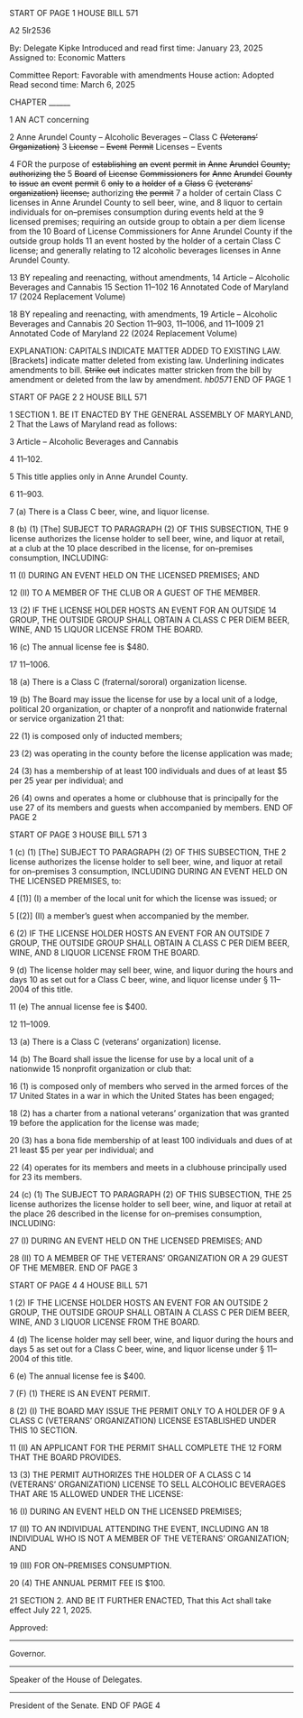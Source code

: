 START OF PAGE 1
HOUSE BILL 571

A2 5lr2536

By: Delegate Kipke
Introduced and read first time: January 23, 2025
Assigned to: Economic Matters

Committee Report: Favorable with amendments
House action: Adopted
Read second time: March 6, 2025

CHAPTER ______

1 AN ACT concerning

2 Anne Arundel County – Alcoholic Beverages – Class C ~~(Veterans’~~ ~~Organization)~~
3 ~~License~~ ~~–~~ ~~Event~~ ~~Permit~~ Licenses – Events

4 FOR the purpose of ~~establishing~~ ~~an~~ ~~event~~ ~~permit~~ ~~in~~ ~~Anne~~ ~~Arundel~~ ~~County;~~ ~~authorizing~~ ~~the~~
5 ~~Board~~ ~~of~~ ~~License~~ ~~Commissioners~~ ~~for~~ ~~Anne~~ ~~Arundel~~ ~~County~~ ~~to~~ ~~issue~~ ~~an~~ ~~event~~ ~~permit~~
6 ~~only~~ ~~to~~ ~~a~~ ~~holder~~ ~~of~~ ~~a~~ ~~Class~~ ~~C~~ ~~(veterans’~~ ~~organization)~~ ~~license;~~ authorizing ~~the~~ ~~permit~~
7 a holder of certain Class C licenses in Anne Arundel County to sell beer, wine, and
8 liquor to certain individuals for on–premises consumption during events held at the
9 licensed premises; requiring an outside group to obtain a per diem license from the
10 Board of License Commissioners for Anne Arundel County if the outside group holds
11 an event hosted by the holder of a certain Class C license; and generally relating to
12 alcoholic beverages licenses in Anne Arundel County.

13 BY repealing and reenacting, without amendments,
14 Article – Alcoholic Beverages and Cannabis
15 Section 11–102
16 Annotated Code of Maryland
17 (2024 Replacement Volume)

18 BY repealing and reenacting, with amendments,
19 Article – Alcoholic Beverages and Cannabis
20 Section 11–903, 11–1006, and 11–1009
21 Annotated Code of Maryland
22 (2024 Replacement Volume)

EXPLANATION: CAPITALS INDICATE MATTER ADDED TO EXISTING LAW.
[Brackets] indicate matter deleted from existing law.
Underlining indicates amendments to bill.
~~Strike~~ ~~out~~ indicates matter stricken from the bill by amendment or deleted from the law by
amendment. *hb0571*
END OF PAGE 1

START OF PAGE 2
2 HOUSE BILL 571

1 SECTION 1. BE IT ENACTED BY THE GENERAL ASSEMBLY OF MARYLAND,
2 That the Laws of Maryland read as follows:

3 Article – Alcoholic Beverages and Cannabis

4 11–102.

5 This title applies only in Anne Arundel County.

6 11–903.

7 (a) There is a Class C beer, wine, and liquor license.

8 (b) (1) [The] SUBJECT TO PARAGRAPH (2) OF THIS SUBSECTION, THE
9 license authorizes the license holder to sell beer, wine, and liquor at retail, at a club at the
10 place described in the license, for on–premises consumption, INCLUDING:

11 (I) DURING AN EVENT HELD ON THE LICENSED PREMISES; AND

12 (II) TO A MEMBER OF THE CLUB OR A GUEST OF THE MEMBER.

13 (2) IF THE LICENSE HOLDER HOSTS AN EVENT FOR AN OUTSIDE
14 GROUP, THE OUTSIDE GROUP SHALL OBTAIN A CLASS C PER DIEM BEER, WINE, AND
15 LIQUOR LICENSE FROM THE BOARD.

16 (c) The annual license fee is $480.

17 11–1006.

18 (a) There is a Class C (fraternal/sororal) organization license.

19 (b) The Board may issue the license for use by a local unit of a lodge, political
20 organization, or chapter of a nonprofit and nationwide fraternal or service organization
21 that:

22 (1) is composed only of inducted members;

23 (2) was operating in the county before the license application was made;

24 (3) has a membership of at least 100 individuals and dues of at least $5 per
25 year per individual; and

26 (4) owns and operates a home or clubhouse that is principally for the use
27 of its members and guests when accompanied by members.
END OF PAGE 2

START OF PAGE 3
HOUSE BILL 571 3

1 (c) (1) [The] SUBJECT TO PARAGRAPH (2) OF THIS SUBSECTION, THE
2 license authorizes the license holder to sell beer, wine, and liquor at retail for on–premises
3 consumption, INCLUDING DURING AN EVENT HELD ON THE LICENSED PREMISES, to:

4 [(1)] (I) a member of the local unit for which the license was issued; or

5 [(2)] (II) a member’s guest when accompanied by the member.

6 (2) IF THE LICENSE HOLDER HOSTS AN EVENT FOR AN OUTSIDE
7 GROUP, THE OUTSIDE GROUP SHALL OBTAIN A CLASS C PER DIEM BEER, WINE, AND
8 LIQUOR LICENSE FROM THE BOARD.

9 (d) The license holder may sell beer, wine, and liquor during the hours and days
10 as set out for a Class C beer, wine, and liquor license under § 11–2004 of this title.

11 (e) The annual license fee is $400.

12 11–1009.

13 (a) There is a Class C (veterans’ organization) license.

14 (b) The Board shall issue the license for use by a local unit of a nationwide
15 nonprofit organization or club that:

16 (1) is composed only of members who served in the armed forces of the
17 United States in a war in which the United States has been engaged;

18 (2) has a charter from a national veterans’ organization that was granted
19 before the application for the license was made;

20 (3) has a bona fide membership of at least 100 individuals and dues of at
21 least $5 per year per individual; and

22 (4) operates for its members and meets in a clubhouse principally used for
23 its members.

24 (c) (1) The SUBJECT TO PARAGRAPH (2) OF THIS SUBSECTION, THE
25 license authorizes the license holder to sell beer, wine, and liquor at retail at the place
26 described in the license for on–premises consumption, INCLUDING:

27 (I) DURING AN EVENT HELD ON THE LICENSED PREMISES; AND

28 (II) TO A MEMBER OF THE VETERANS’ ORGANIZATION OR A
29 GUEST OF THE MEMBER.
END OF PAGE 3

START OF PAGE 4
4 HOUSE BILL 571

1 (2) IF THE LICENSE HOLDER HOSTS AN EVENT FOR AN OUTSIDE
2 GROUP, THE OUTSIDE GROUP SHALL OBTAIN A CLASS C PER DIEM BEER, WINE, AND
3 LIQUOR LICENSE FROM THE BOARD.

4 (d) The license holder may sell beer, wine, and liquor during the hours and days
5 as set out for a Class C beer, wine, and liquor license under § 11–2004 of this title.

6 (e) The annual license fee is $400.

7 (F) (1) THERE IS AN EVENT PERMIT.

8 (2) (I) THE BOARD MAY ISSUE THE PERMIT ONLY TO A HOLDER OF
9 A CLASS C (VETERANS’ ORGANIZATION) LICENSE ESTABLISHED UNDER THIS
10 SECTION.

11 (II) AN APPLICANT FOR THE PERMIT SHALL COMPLETE THE
12 FORM THAT THE BOARD PROVIDES.

13 (3) THE PERMIT AUTHORIZES THE HOLDER OF A CLASS C
14 (VETERANS’ ORGANIZATION) LICENSE TO SELL ALCOHOLIC BEVERAGES THAT ARE
15 ALLOWED UNDER THE LICENSE:

16 (I) DURING AN EVENT HELD ON THE LICENSED PREMISES;

17 (II) TO AN INDIVIDUAL ATTENDING THE EVENT, INCLUDING AN
18 INDIVIDUAL WHO IS NOT A MEMBER OF THE VETERANS’ ORGANIZATION; AND

19 (III) FOR ON–PREMISES CONSUMPTION.

20 (4) THE ANNUAL PERMIT FEE IS $100.

21 SECTION 2. AND BE IT FURTHER ENACTED, That this Act shall take effect July
22 1, 2025.

Approved:

________________________________________________________________________________
Governor.

________________________________________________________________________________
Speaker of the House of Delegates.

________________________________________________________________________________
President of the Senate.
END OF PAGE 4
